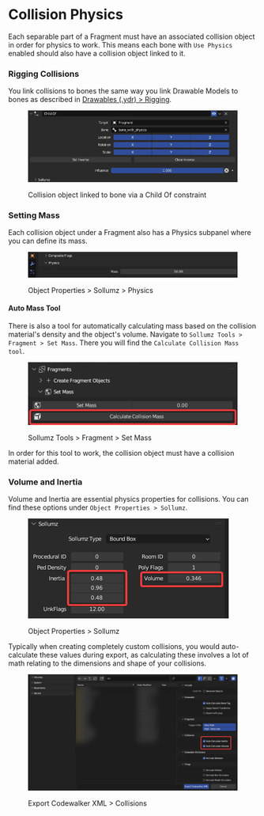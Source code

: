 # Collision Physics

Each separable part of a Fragment must have an associated collision object in order for physics to work. This means each bone with `Use Physics` enabled should also have a collision object linked to it.

### Rigging Collisions

You link collisions to bones the same way you link Drawable Models to bones as described in [Drawables (.ydr) > Rigging](../drawables-.ydr/rigging.md#linking-bones-to-drawable-models).

<div align="left">

<figure><img src="../../.gitbook/assets/image (11).png" alt=""><figcaption><p>Collision object linked to bone via a Child Of constraint</p></figcaption></figure>

</div>

### Setting Mass

Each collision object under a Fragment also has a Physics subpanel where you can define its mass.

<div align="left">

<figure><img src="../../.gitbook/assets/image (8) (1).png" alt=""><figcaption><p>Object Properties > Sollumz > Physics</p></figcaption></figure>

</div>

#### Auto Mass Tool

There is also a tool for automatically calculating mass based on the collision material's density and the object's volume. Navigate to `Sollumz Tools > Fragment > Set Mass`. There you will find the `Calculate Collision Mass tool`.

<div align="left">

<figure><img src="../../.gitbook/assets/image (32).png" alt=""><figcaption><p>Sollumz Tools > Fragment > Set Mass</p></figcaption></figure>

</div>

In order for this tool to work, the collision object must have a collision material added.

### Volume and Inertia

Volume and Inertia are essential physics properties for collisions. You can find these options under `Object Properties > Sollumz`.

<div align="left">

<figure><img src="../../.gitbook/assets/image (18).png" alt=""><figcaption><p>Object Properties > Sollumz</p></figcaption></figure>

</div>

Typically when creating completely custom collisions, you would auto-calculate these values during export, as calculating these involves a lot of math relating to the dimensions and shape of your collisions.

<div align="left">

<figure><img src="../../.gitbook/assets/image (19).png" alt=""><figcaption><p>Export Codewalker XML > Collisions</p></figcaption></figure>

</div>
